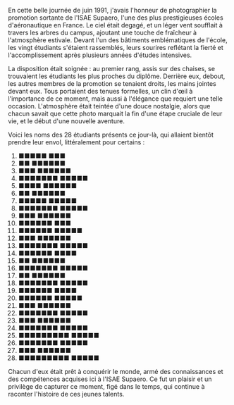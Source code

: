﻿En cette belle journée de juin 1991, j'avais l'honneur de photographier la promotion sortante de l'ISAE Supaero, l'une des plus prestigieuses écoles d'aéronautique en France. Le ciel était degagé, et un léger vent soufflait à travers les arbres du campus, ajoutant une touche de fraîcheur à l'atmosphère estivale. Devant l'un des bâtiments emblématiques de l'école, les vingt étudiants s'étaient rassemblés, leurs sourires reflétant la fierté et l'accomplissement après plusieurs années d'études intensives.

La disposition était soignée : au premier rang, assis sur des chaises, se trouvaient les étudiants les plus proches du diplôme. Derrière eux, debout, les autres membres de la promotion se tenaient droits, les mains jointes devant eux. Tous portaient des tenues formelles, un clin d'œil à l'importance de ce moment, mais aussi à l'élégance que requiert une telle occasion. L'atmosphère était teintée d'une douce nostalgie, alors que chacun savait que cette photo marquait la fin d'une étape cruciale de leur vie, et le début d'une nouvelle aventure.

Voici les noms des 28 étudiants présents ce jour-là, qui allaient bientôt prendre leur envol, littéralement pour certains :

1. ■■■■■ ■■■
2. ■■ ■■■■■■
3. ■■■ ■■■■■■
4. ■■■■■■■ ■■■■■
5. ■■■■ ■■■■■■
6. ■■ ■■■■■■
7. ■■■■■ ■■■■■
8. ■■■■■■■ ■■■■■
9. ■■■ ■■■■■■
10. ■■■■■■ ■■■
11. ■■■■■■ ■■■■■
12. ■■■ ■■■■■■
13. ■■■■■■■ ■■■■■
14. ■■■■■■ ■■■■
15. ■■ ■■■■■■
16. ■■■■■■■ ■■■■■
17. ■■ ■■■■■■
18. ■■■■■■■ ■■■■■
19. ■■■■■■ ■■■■
20. ■■■■■■ ■■■■■
21. ■■■ ■■■■■■
22. ■■■■■■■ ■■■■■
23. ■■■ ■■■■■■
24. ■■■■■■■ ■■■■■
25. ■■■■■■■■■ ■■■■■
26. ■■■■■■■ ■■■■■
27. ■■■ ■■■■■■
28. ■■■■■■■■■ ■■■■■

Chacun d'eux était prêt à conquérir le monde, armé des connaissances et des compétences acquises ici à l'ISAE Supaero. Ce fut un plaisir et un privilège de capturer ce moment, figé dans le temps, qui continue à raconter l'histoire de ces jeunes talents.
